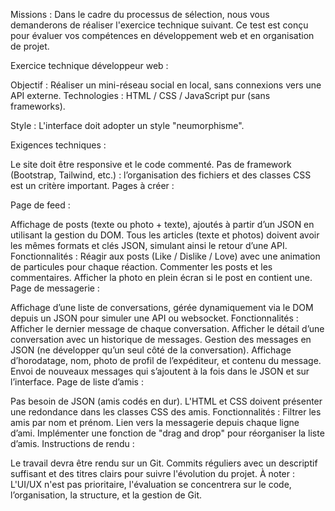 
Missions :
Dans le cadre du processus de sélection, nous vous demanderons de réaliser l'exercice technique suivant. Ce test est conçu pour évaluer vos compétences en développement web et en organisation de projet.

Exercice technique développeur web :

Objectif : Réaliser un mini-réseau social en local, sans connexions vers une API externe.
Technologies : HTML / CSS / JavaScript pur (sans frameworks).

Style : L'interface doit adopter un style "neumorphisme".

Exigences techniques :

Le site doit être responsive et le code commenté.
Pas de framework (Bootstrap, Tailwind, etc.) : l’organisation des fichiers et des classes CSS est un critère important.
Pages à créer :

Page de feed :

Affichage de posts (texte ou photo + texte), ajoutés à partir d’un JSON en utilisant la gestion du DOM.
Tous les articles (texte et photos) doivent avoir les mêmes formats et clés JSON, simulant ainsi le retour d’une API.
Fonctionnalités :
Réagir aux posts (Like / Dislike / Love) avec une animation de particules pour chaque réaction.
Commenter les posts et les commentaires.
Afficher la photo en plein écran si le post en contient une.
Page de messagerie :

Affichage d’une liste de conversations, gérée dynamiquement via le DOM depuis un JSON pour simuler une API ou websocket.
Fonctionnalités :
Afficher le dernier message de chaque conversation.
Afficher le détail d’une conversation avec un historique de messages.
Gestion des messages en JSON (ne développer qu’un seul côté de la conversation).
Affichage d’horodatage, nom, photo de profil de l’expéditeur, et contenu du message.
Envoi de nouveaux messages qui s’ajoutent à la fois dans le JSON et sur l’interface.
Page de liste d’amis :

Pas besoin de JSON (amis codés en dur).
L'HTML et CSS doivent présenter une redondance dans les classes CSS des amis.
Fonctionnalités :
Filtrer les amis par nom et prénom.
Lien vers la messagerie depuis chaque ligne d’ami.
Implémenter une fonction de "drag and drop" pour réorganiser la liste d’amis.
Instructions de rendu :

Le travail devra être rendu sur un Git.
Commits réguliers avec un descriptif suffisant et des titres clairs pour suivre l'évolution du projet.
À noter : L'UI/UX n'est pas prioritaire, l'évaluation se concentrera sur le code, l’organisation, la structure, et la gestion de Git.
